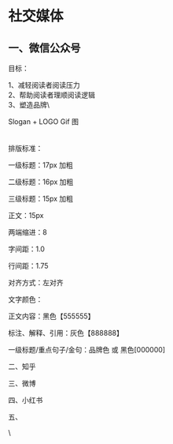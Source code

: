 # 社交媒体

## 一、微信公众号



目标：

1、减轻阅读者阅读压力\
2、帮助阅读者理顺阅读逻辑\
3、塑造品牌\


Slogan + LOGO Gif 图\
\
\
排版标准：

一级标题：17px 加粗

二级标题：16px 加粗

三级标题：15px 加粗

正文：15px

两端缩进：8

字间距：1.0

行间距：1.75

对齐方式：左对齐



文字颜色：

正文内容：黑色【555555】

标注、解释、引用：灰色【888888】

一级标题/重点句子/金句：品牌色 或 黑色\[000000]



二、知乎

三、微博

四、小红书

五、

\




